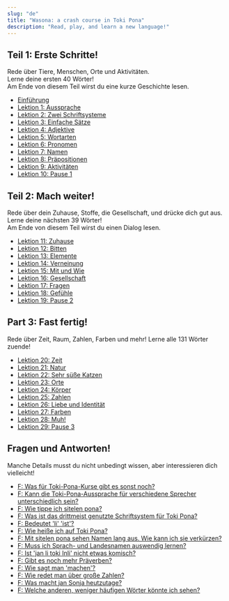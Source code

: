 ```yaml
---
slug: "de"
title: "Wasona: a crash course in Toki Pona"
description: "Read, play, and learn a new language!"
---
```

## Teil 1: Erste Schritte!

Rede über Tiere, Menschen, Orte und Aktivitäten.  
Lerne deine ersten 40 Wörter!  
Am Ende von diesem Teil wirst du eine kurze Geschichte lesen.

* [Einführung](de/00)
* [Lektion 1: Aussprache](de/01)
* [Lektion 2: Zwei Schriftsysteme](de/02)
* [Lektion 3: Einfache Sätze](de/03)
* [Lektion 4: Adjektive](de/04)
* [Lektion 5: Wortarten](de/05)
* [Lektion 6: Pronomen](de/06)
* [Lektion 7: Namen](de/07)
* [Lektion 8: Präpositionen](de/08)
* [Lektion 9: Aktivitäten](de/09)
* [Lektion 10: Pause 1](de/10)

## Teil 2: Mach weiter!

Rede über dein Zuhause, Stoffe, die Gesellschaft, und drücke dich gut aus.  
Lerne deine nächsten 39 Wörter!  
Am Ende von diesem Teil wirst du einen Dialog lesen.

* [Lektion 11: Zuhause](de/11)
* [Lektion 12: Bitten](de/12)
* [Lektion 13: Elemente](de/13)
* [Lektion 14: Verneinung](de/14)
* [Lektion 15: Mit und Wie](de/15)
* [Lektion 16: Gesellschaft](de/16)
* [Lektion 17: Fragen](de/17)
* [Lektion 18: Gefühle](de/18)
* [Lektion 19: Pause 2](de/19)

## Part 3: Fast fertig!

Rede über Zeit, Raum, Zahlen, Farben und mehr!
Lerne alle 131 Wörter zuende!

* [Lektion 20: Zeit](de/20)
* [Lektion 21: Natur](de/21)
* [Lektion 22: Sehr süße Katzen](de/22)
* [Lektion 23: Orte](de/23)
* [Lektion 24: Körper](de/24)
* [Lektion 25: Zahlen](de/25)
* [Lektion 26: Liebe und Identität](de/26)
* [Lektion 27: Farben](de/27)
* [Lektion 28: Muh!](de/28)
* [Lektion 29: Pause 3](de/29)

## Fragen und Antworten!

Manche Details musst du nicht unbedingt wissen, aber interessieren dich vielleicht!

* [F: Was für Toki-Pona-Kurse gibt es sonst noch?](de/other-courses)
* [F: Kann die Toki-Pona-Aussprache für verschiedene Sprecher unterschiedlich sein?](de/sound-variation)
* [F: Wie tippe ich sitelen pona?](de/fonts)
* [F: Was ist das drittmeist genutzte Schriftsystem für Toki Pona?](de/sitelen-sitelen)
* [F: Bedeutet 'li' 'ist'?](de/li-and-is)
* [F: Wie heiße ich auf Toki Pona?](de/make-a-name)
* [F: Mit sitelen pona sehen Namen lang aus. Wie kann ich sie verkürzen?](de/simpler-cartouches)
* [F: Muss ich Sprach- und Landesnamen auswendig lernen?](de/languages-countries)
* [F: Ist 'jan li toki Inli' nicht etwas komisch?](de/named-verbs)
* [F: Gibt es noch mehr Präverben?](de/more-preverbs)
* [F: Wie sagt man 'machen'?](de/doing)
* [F: Wie redet man über große Zahlen?](de/large-numbers)
* [F: Was macht jan Sonja heutzutage?](de/jan-sonja)
* [F: Welche anderen, weniger häufigen Wörter könnte ich sehen?](de/uncommon-words)
